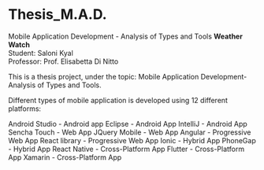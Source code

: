 # Thesis_M.A.D.
Mobile Application Development - Analysis of Types and Tools
<b>Weather Watch</b><br>
Student: Saloni Kyal<br>
Professor: Prof. Elisabetta Di Nitto

This is a thesis project, under the topic: Mobile Application Development- Analysis of Types and Tools.

Different types of mobile application is developed using 12 different platforms:

Android Studio - Android app
Eclipse - Android App
IntelliJ - Android App
Sencha Touch - Web App
JQuery Mobile - Web App
Angular - Progressive Web App
React library - Progressive Web App
Ionic - Hybrid App
PhoneGap - Hybrid App
React Native - Cross-Platform App
Flutter - Cross-Platform App
Xamarin - Cross-Platform App
